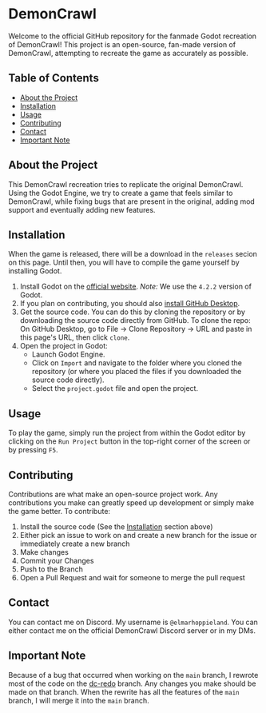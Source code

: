 # DemonCrawl

Welcome to the official GitHub repository for the fanmade Godot recreation of DemonCrawl! This project is an open-source, fan-made version of DemonCrawl, attempting to recreate the game as accurately as possible.

## Table of Contents

- [About the Project](#about-the-project)
- [Installation](#installation)
- [Usage](#usage)
- [Contributing](#contributing)
- [Contact](#contact)
- [Important Note](#important-note)

## About the Project

This DemonCrawl recreation tries to replicate the original DemonCrawl. Using the Godot Engine, we try to create a game that feels similar to DemonCrawl, while fixing bugs that are present in the original, adding mod support and eventually adding new features.

## Installation

When the game is released, there will be a download in the `releases` secion on this page. Until then, you will have to compile the game yourself by installing Godot.

1. Install Godot on the [official website](https://godotengine.org/download/archive/4.2.2-stable/). *Note:* We use the `4.2.2` version of Godot.
2. If you plan on contributing, you should also [install GitHub Desktop](https://desktop.github.com/download/).
3. Get the source code. You can do this by cloning the repository or by downloading the source code directly from GitHub.
   To clone the repo: On GitHub Desktop, go to File -> Clone Repository -> URL and paste in this page's URL, then click `clone`.
4. Open the project in Godot:
   - Launch Godot Engine.
   - Click on `Import` and navigate to the folder where you cloned the repository (or where you placed the files if you downloaded the source code directly).
   - Select the `project.godot` file and open the project.

## Usage

To play the game, simply run the project from within the Godot editor by clicking on the `Run Project` button in the top-right corner of the screen or by pressing `F5`.

## Contributing

Contributions are what make an open-source project work. Any contributions you make can greatly speed up development or simply make the game better. To contribute:

1. Install the source code (See the [Installation](#installation) section above)
2. Either pick an issue to work on and create a new branch for the issue or immediately create a new branch
3. Make changes
3. Commit your Changes
4. Push to the Branch
5. Open a Pull Request and wait for someone to merge the pull request

## Contact

You can contact me on Discord. My username is `@elmarhoppieland`. You can either contact me on the official DemonCrawl Discord server or in my DMs.

## Important Note

Because of a bug that occurred when working on the `main` branch, I rewrote most of the code on the [dc-redo](https://github.com/elmarhoppieland/DemonCrawl/tree/dc-redo) branch. Any changes you make should be made on that branch. When the rewrite has all the features of the `main` branch, I will merge it into the `main` branch.

